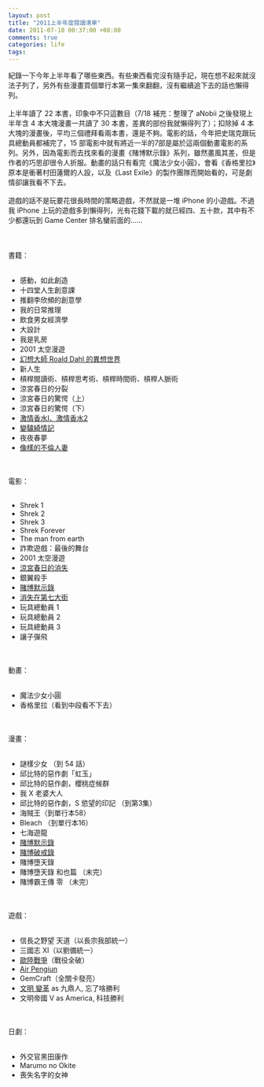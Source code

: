 ```yaml
--- 
layout: post
title: "2011上半年度閱讀清單"
date: 2011-07-10 00:37:00 +08:00
comments: true
categories: life
tags:
---
```


紀錄一下今年上半年看了哪些東西。有些東西看完沒有隨手記，現在想不起來就沒法子列了，另外有些漫畫買個單行本第一集來翻翻，沒有繼續追下去的話也懶得列。<br /><br />上半年讀了 22 本書，印象中不只這數目（7/18 補充：整理了 aNobii 之後發現上半年含 4 本大塊漫畫一共讀了 30 本書，差異的部份我就懶得列了）；扣除掉 4 本大塊的漫畫後，平均三個禮拜看兩本書，還是不夠。電影的話，今年把史瑞克跟玩具總動員都補完了，15 部電影中就有將近一半的7部是屬於這兩個動畫電影的系列。另外，因為電影而去找來看的漫畫《賭博默示錄》系列，雖然畫風其差，但是作者的巧思卻很令人折服。動畫的話只有看完《魔法少女小圓》，會看《香格里拉》原本是衝著村田蓮爾的人設，以及《Last Exile》的製作團隊而開始看的，可是劇情卻讓我看不下去。<br /><br />遊戲的話不是玩要花很長時間的策略遊戲，不然就是一堆 iPhone 的小遊戲。不過我 iPhone 上玩的遊戲多到懶得列，光有花錢下載的就已經四、五十款，其中有不少都還玩到 Game Center 排名蠻前面的......<br /><br /><br /><br />書籍：<br /><br /><ul><li>感動，如此創造</li><li>十四堂人生創意課</li><li>推翻李欣頻的創意學</li><li>我的日常推理</li><li>飲食男女經濟學</li><li>大設計</li><li>我是乳房</li><li>2001 太空漫遊</li><li><a href="http://reading.aqualuna.me/2011/06/roald-dahl.html">幻想大師 Roald Dahl 的異想世界</a></li><li>新人生</li><li>槓桿閱讀術、槓桿思考術、槓桿時間術、槓桿人脈術</li><li>涼宮春日的分裂</li><li>涼宮春日的驚愕（上）</li><li>涼宮春日的驚愕（下）</li><li><a href="http://reading.aqualuna.me/2011/06/i-2.html">激情香水I、激情香水2</a></li><li><a href="http://reading.aqualuna.me/2011/06/blog-post_07.html">變驢綺情記</a></li><li>夜夜春夢</li><li><a href="http://reading.aqualuna.me/2011/06/blog-post_12.html">像樣的不倫人妻</a></li></ul><br /><br />電影：<br /><br /><ul><li>Shrek 1</li><li>Shrek 2</li><li>Shrek 3</li><li>Shrek Forever</li><li>The man from earth</li><li>詐欺遊戲：最後的舞台</li><li>2001 太空漫遊</li><li><a href="http://reading.aqualuna.me/2011/06/2010.html">涼宮春日的消失</a></li><li>銀翼殺手</li><li><a href="http://reading.aqualuna.me/2011/06/blog-post_05.html">賭博默示錄</a></li><li><a href="http://reading.aqualuna.me/2011/06/2010_12.html">消失在第七大街</a></li><li>玩具總動員 1</li><li>玩具總動員 2</li><li>玩具總動員 3</li><li>讓子彈飛</li></ul><br /><br />動畫：<br /><br /><ul><li>魔法少女小圓</li><li>香格里拉（看到中段看不下去）</li></ul><br /><br />漫畫：<br /><br /><ul><li>謎樣少女 （到 54 話）</li><li>邱比特的惡作劇「虹玉」</li><li>邱比特的惡作劇，櫻桃症候群</li><li>我 X 老婆大人</li><li>邱比特的惡作劇，S 慾望的印記 （到第3集）</li><li>海賊王（到單行本58）</li><li>Bleach （到單行本16）</li><li>七海遊龍</li><li><a href="http://reading.aqualuna.me/2011/06/blog-post.html">賭博默示錄</a></li><li><a href="http://reading.aqualuna.me/2011/06/blog-post_06.html">賭博破戒錄</a></li><li>賭博墮天錄</li><li>賭博墮天錄 和也篇 （未完）</li><li>賭博霸王傳 零 （未完）</li></ul><br /><br />遊戲：<br /><br /><ul><li>信長之野望 天道（以長宗我部統一）</li><li>三國志 XI（以劉備統一）</li><li><a href="http://reading.aqualuna.me/2011/06/2.html">歐陸戰爭</a>（戰役全破）</li><li><a href="http://reading.aqualuna.me/2011/06/air-penguin.html">Air Pengiun</a></li><li>GemCraft（全關卡發亮）</li><li><a href="http://reading.aqualuna.me/2011/06/blog-post_19.html">文明 變革</a>&nbsp;as 九鼎人, 忘了啥勝利</li><li>文明帝國 V as America, 科技勝利</li></ul><br /><br />日劇：<br /><br /><ul><li>外交官黑田康作</li><li>Marumo no Okite</li><li>喪失名字的女神</li></ul>

